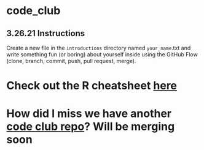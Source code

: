 # code_club

## 3.26.21 Instructions
Create a new file in the `introductions` directory named `your_name`.txt and write something fun (or boring) about yourself inside using the GitHub Flow (clone, branch, commit, push, pull request, merge).

# Check out the R cheatsheet [here](https://github.com/AndersenLab/code_club/blob/main/R_cheatsheet.md)

# How did I miss we have another [code club repo](https://github.com/AndersenLab/CodeClub)? Will be merging soon
